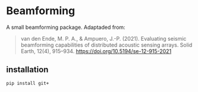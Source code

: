 # Beamforming

A small beamforming package. Adaptaded from:

> van den Ende, M. P. A., & Ampuero, J.-P. (2021). Evaluating seismic beamforming capabilities of distributed acoustic sensing arrays. Solid Earth, 12(4), 915–934. https://doi.org/10.5194/se-12-915-2021


## installation

```
pip install git+
```